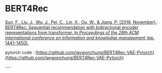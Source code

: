 # BERT4Rec

[Sun, F., Liu, J., Wu, J., Pei, C., Lin, X., Ou, W., & Jiang, P. (2019, November). BERT4Rec: Sequential recommendation with bidirectional encoder representations from transformer. In _Proceedings of the 28th ACM international conference on information and knowledge management_ (pp. 1441–1450).](https://dl.acm.org/doi/pdf/10.1145/3357384.3357895)

pytorch code : [https://github.com/jaywonchung/BERT4Rec-VAE-Pytorch](https://github.com/jaywonchung/BERT4Rec-VAE-Pytorch)

\---





